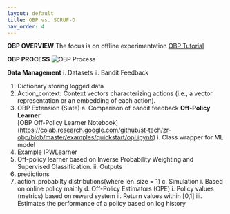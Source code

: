 ```yaml
---
layout: default
title: OBP vs. SCRUF-D
nav_order: 4
---
```


**OBP OVERVIEW** 
The focus is on offline experimentation 
[OBP Tutorial](https://sites.google.com/cornell.edu/recsys2021tutorial) 

**OBP PROCESS**
![OBP Process](https://raw.githubusercontent.com/st-tech/zr-obp/master/images/overview.png) 

**Data Management** 
i. Datasets 
ii. Bandit Feedback 
  1. Dictionary storing logged data 
  2. Action_context: Context vectors characterizing actions (i.e., a vector representation or an embedding of each action). 
  3. OBP Extension (Slate) 
    a. Comparison of bandit feedback 
**Off-Policy Learner** <br />
[OBP Off-Policy Learner Notebook] (https://colab.research.google.com/github/st-tech/zr-obp/blob/master/examples/quickstart/opl.ipynb) 
i. Class wrapper for ML model 
  1. Example IPWLearner  
  2. Off-policy learner based on Inverse Probability Weighting and Supervised Classification. 
ii. Outputs  
  1. predictions  
  2. action_probabilty distributions(where len_size = 1) 
c. Simulation 
  i. Based on online policy mainly 
d. Off-Policy Estimators (OPE) 
  i. Policy values (metrics) based on reward system 
  ii. Return values within [0,1] 
  iii. Estimates the performance of a policy based on log history 

